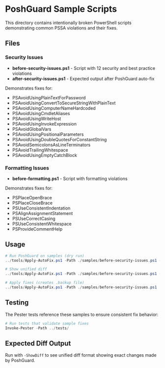 # PoshGuard Sample Scripts

This directory contains intentionally broken PowerShell scripts demonstrating common PSSA violations and their fixes.

## Files

### Security Issues

- **before-security-issues.ps1** - Script with 12 security and best practice violations
- **after-security-issues.ps1** - Expected output after PoshGuard auto-fix

Demonstrates fixes for:
- PSAvoidUsingPlainTextForPassword
- PSAvoidUsingConvertToSecureStringWithPlainText
- PSAvoidUsingComputerNameHardcoded
- PSAvoidUsingCmdletAliases
- PSAvoidUsingWriteHost
- PSAvoidUsingInvokeExpression
- PSAvoidGlobalVars
- PSAvoidUsingPositionalParameters
- PSAvoidUsingDoubleQuotesForConstantString
- PSAvoidSemicolonsAsLineTerminators
- PSAvoidTrailingWhitespace
- PSAvoidUsingEmptyCatchBlock

### Formatting Issues

- **before-formatting.ps1** - Script with formatting violations

Demonstrates fixes for:
- PSPlaceOpenBrace
- PSPlaceCloseBrace
- PSUseConsistentIndentation
- PSAlignAssignmentStatement
- PSUseCorrectCasing
- PSUseConsistentWhitespace
- PSProvideCommentHelp

## Usage

```powershell
# Run PoshGuard on samples (dry run)
../tools/Apply-AutoFix.ps1 -Path ./samples/before-security-issues.ps1 -DryRun

# Show unified diff
../tools/Apply-AutoFix.ps1 -Path ./samples/before-security-issues.ps1 -ShowDiff

# Apply fixes (creates .backup file)
../tools/Apply-AutoFix.ps1 -Path ./samples/before-security-issues.ps1
```

## Testing

The Pester tests reference these samples to ensure consistent fix behavior:

```powershell
# Run tests that validate sample fixes
Invoke-Pester -Path ../tests/
```

## Expected Diff Output

Run with `-ShowDiff` to see unified diff format showing exact changes made by PoshGuard.
